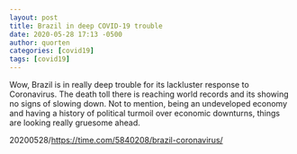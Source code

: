 ```yaml
---
layout: post
title: Brazil in deep COVID-19 trouble
date: 2020-05-28 17:13 -0500
author: quorten
categories: [covid19]
tags: [covid19]
---
```


Wow, Brazil is in really deep trouble for its lackluster response to
Coronavirus.  The death toll there is reaching world records and its
showing no signs of slowing down.  Not to mention, being an
undeveloped economy and having a history of political turmoil over
economic downturns, things are looking really gruesome ahead.

20200528/https://time.com/5840208/brazil-coronavirus/
